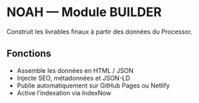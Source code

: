 # NOAH — Module BUILDER

Construit les livrables finaux à partir des données du Processor.

## Fonctions
- Assemble les données en HTML / JSON
- Injecte SEO, métadonnées et JSON-LD
- Publie automatiquement sur GitHub Pages ou Netlify
- Active l’indexation via IndexNow
